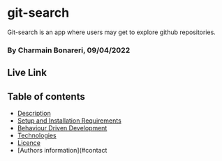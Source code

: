 # git-search

Git-search is an app where users may get to explore github repositories.

### By Charmain Bonareri, 09/04/2022

## Live Link




## Table of contents
* [Description](#description)
* [Setup and Installation Requirements](#setup)
* [Behaviour Driven Development](#BDD)
* [Technologies](#technologies)
* [Licence](#licence)
* [Authors information](#contact
